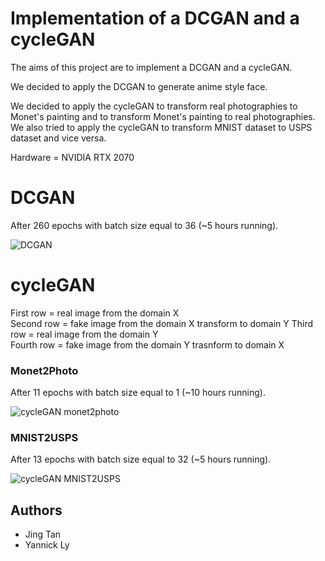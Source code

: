 # Implementation of a DCGAN and a cycleGAN

The aims of this project are to implement a DCGAN and a cycleGAN.

We decided to apply the DCGAN to generate anime style face.  

We decided to apply the cycleGAN to transform real photographies to Monet's painting and to transform Monet's painting to real photographies.  
We also tried to apply the cycleGAN to transform MNIST dataset to USPS dataset and vice versa.  

Hardware = NVIDIA RTX 2070

# DCGAN

After 260 epochs with batch size equal to 36 (~5 hours running).

![DCGAN](https://github.com/YannickLy/DeepLearning-Project-ENSAE-2020/raw/master/Implementation/DCGAN/.py/images/epoch%20260.png)  

# cycleGAN

First row = real image from the domain X  
Second row = fake image from the domain X transform to domain Y
Third row = real image from the domain Y  
Fourth row = fake image from the domain Y trasnform to domain X

### Monet2Photo
After 11 epochs with batch size equal to 1 (~10 hours running).

![cycleGAN monet2photo](https://github.com/YannickLy/DeepLearning-Project-ENSAE-2020/raw/master/Implementation/cycleGAN/monet2photo/.py/images/epoch%2011.png)  

### MNIST2USPS
After 13 epochs with batch size equal to 32 (~5 hours running).

![cycleGAN MNIST2USPS](https://github.com/YannickLy/DeepLearning-Project-ENSAE-2020/raw/master/Implementation/cycleGAN/MNIST2USPS/.py/images/epoch%2013.png)  

## Authors

* Jing Tan
* Yannick Ly
